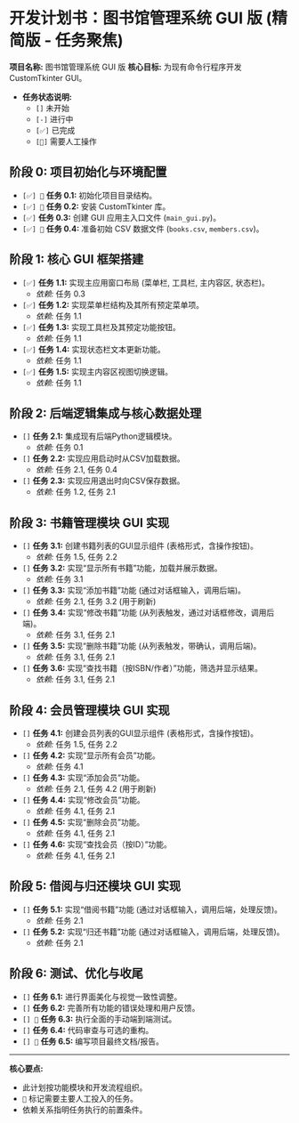 # 开发计划书：图书馆管理系统 GUI 版 (精简版 - 任务聚焦)

**项目名称:** 图书馆管理系统 GUI 版
**核心目标:** 为现有命令行程序开发 CustomTkinter GUI。

*   **任务状态说明:**
    *   `[]` 未开始
    *   `[-]` 进行中
    *   `[✅]` 已完成
    *   `[👤]` 需要人工操作

## 阶段 0: 项目初始化与环境配置

*   `[✅] 👤` **任务 0.1:** 初始化项目目录结构。
*   `[✅] 👤` **任务 0.2:** 安装 CustomTkinter 库。
*   `[✅]` **任务 0.3:** 创建 GUI 应用主入口文件 (`main_gui.py`)。
*   `[✅] 👤` **任务 0.4:** 准备初始 CSV 数据文件 (`books.csv`, `members.csv`)。

## 阶段 1: 核心 GUI 框架搭建

*   `[✅]` **任务 1.1:** 实现主应用窗口布局 (菜单栏, 工具栏, 主内容区, 状态栏)。
    *   *依赖:* 任务 0.3
*   `[✅]` **任务 1.2:** 实现菜单栏结构及其所有预定菜单项。
    *   *依赖:* 任务 1.1
*   `[✅]` **任务 1.3:** 实现工具栏及其预定功能按钮。
    *   *依赖:* 任务 1.1
*   `[✅]` **任务 1.4:** 实现状态栏文本更新功能。
    *   *依赖:* 任务 1.1
*   `[✅]` **任务 1.5:** 实现主内容区视图切换逻辑。
    *   *依赖:* 任务 1.1

## 阶段 2: 后端逻辑集成与核心数据处理

*   `[]` **任务 2.1:** 集成现有后端Python逻辑模块。
    *   *依赖:* 任务 0.1
*   `[]` **任务 2.2:** 实现应用启动时从CSV加载数据。
    *   *依赖:* 任务 2.1, 任务 0.4
*   `[]` **任务 2.3:** 实现应用退出时向CSV保存数据。
    *   *依赖:* 任务 1.2, 任务 2.1

## 阶段 3: 书籍管理模块 GUI 实现

*   `[]` **任务 3.1:** 创建书籍列表的GUI显示组件 (表格形式，含操作按钮)。
    *   *依赖:* 任务 1.5, 任务 2.2
*   `[]` **任务 3.2:** 实现“显示所有书籍”功能，加载并展示数据。
    *   *依赖:* 任务 3.1
*   `[]` **任务 3.3:** 实现“添加书籍”功能 (通过对话框输入，调用后端)。
    *   *依赖:* 任务 2.1, 任务 3.2 (用于刷新)
*   `[]` **任务 3.4:** 实现“修改书籍”功能 (从列表触发，通过对话框修改，调用后端)。
    *   *依赖:* 任务 3.1, 任务 2.1
*   `[]` **任务 3.5:** 实现“删除书籍”功能 (从列表触发，带确认，调用后端)。
    *   *依赖:* 任务 3.1, 任务 2.1
*   `[]` **任务 3.6:** 实现“查找书籍（按ISBN/作者）”功能，筛选并显示结果。
    *   *依赖:* 任务 3.1, 任务 2.1

## 阶段 4: 会员管理模块 GUI 实现

*   `[]` **任务 4.1:** 创建会员列表的GUI显示组件 (表格形式，含操作按钮)。
    *   *依赖:* 任务 1.5, 任务 2.2
*   `[]` **任务 4.2:** 实现“显示所有会员”功能。
    *   *依赖:* 任务 4.1
*   `[]` **任务 4.3:** 实现“添加会员”功能。
    *   *依赖:* 任务 2.1, 任务 4.2 (用于刷新)
*   `[]` **任务 4.4:** 实现“修改会员”功能。
    *   *依赖:* 任务 4.1, 任务 2.1
*   `[]` **任务 4.5:** 实现“删除会员”功能。
    *   *依赖:* 任务 4.1, 任务 2.1
*   `[]` **任务 4.6:** 实现“查找会员（按ID）”功能。
    *   *依赖:* 任务 4.1, 任务 2.1

## 阶段 5: 借阅与归还模块 GUI 实现

*   `[]` **任务 5.1:** 实现“借阅书籍”功能 (通过对话框输入，调用后端，处理反馈)。
    *   *依赖:* 任务 2.1
*   `[]` **任务 5.2:** 实现“归还书籍”功能 (通过对话框输入，调用后端，处理反馈)。
    *   *依赖:* 任务 2.1

## 阶段 6: 测试、优化与收尾

*   `[]` **任务 6.1:** 进行界面美化与视觉一致性调整。
*   `[]` **任务 6.2:** 完善所有功能的错误处理和用户反馈。
*   `[] 👤` **任务 6.3:** 执行全面的手动端到端测试。
*   `[]` **任务 6.4:** 代码审查与可选的重构。
*   `[] 👤` **任务 6.5:** 编写项目最终文档/报告。

---

**核心要点:**

*   此计划按功能模块和开发流程组织。
*   `👤` 标记需要主要人工投入的任务。
*   依赖关系指明任务执行的前置条件。